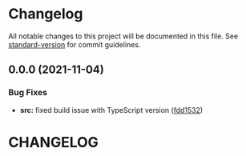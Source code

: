 # Changelog

All notable changes to this project will be documented in this file. See [standard-version](https://github.com/conventional-changelog/standard-version) for commit guidelines.

## 0.0.0 (2021-11-04)


### Bug Fixes

* **src:** fixed build issue with TypeScript version ([fdd1532](https://github.com/eloquia/qapla/commit/fdd1532480e475fe1192720449d5032e75f01fe8))

# CHANGELOG
